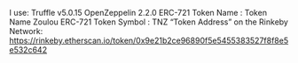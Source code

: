 I use:
    Truffle v5.0.15
    OpenZeppelin 2.2.0
ERC-721 Token Name : Token Name Zoulou
ERC-721 Token Symbol : TNZ
“Token Address” on the Rinkeby Network: https://rinkeby.etherscan.io/token/0x9e21b2ce96890f5e5455383527f8f8e5e532c642